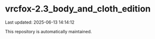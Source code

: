# vrcfox-2.3_body_and_cloth_edition

Last updated: 2025-06-13 14:14:12

This repository is automatically maintained.
